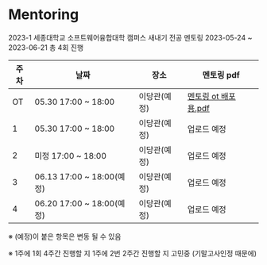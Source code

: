 # Mentoring
2023-1 세종대학교 소프트웨어융합대학 캠퍼스 새내기 전공 멘토링
2023-05-24 ~ 2023-06-21 총 4회 진행


|주차|날짜|장소|멘토링 pdf|
|---|---|---|-------|
|OT|05.30 17:00 ~ 18:00|이당관(예정)| [멘토링 ot 배포용.pdf](https://github.com/MisterJerry123/Mentoring/blob/d1f4249fa87106c809b6d77bc4cdbaf5fc4d8f16/%EB%A9%98%ED%86%A0%EB%A7%81%20ot%20%EB%B0%B0%ED%8F%AC%EC%9A%A9.pdf)
|1|05.30 17:00 ~ 18:00|이당관(예정)| 업로드 예정
|2|미정 17:00 ~ 18:00|이당관(예정)| 업로드 예정
|3|06.13 17:00 ~ 18:00(예정)|이당관(예정)| 업로드 예정
|4|06.20 17:00 ~ 18:00(예정)|이당관(예정)| 업로드 예정


※ (예정)이 붙은 항목은 변동 될 수 있음

※ 1주에 1회 4주간 진행할 지 1주에 2번 2주간 진행할 지 고민중 (기말고사인정 때문에)
